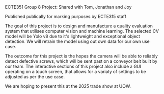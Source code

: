 ECTE351 Group 8 Project:
Shared with Tom, Jonathan and Joy

Published publically for marking purposes by ECTE315 staff

The goal of this project is to design and manufacture a quality evaluation system that utilises computer vision and machine learning. The selected CV model will be Yolo v8 due to it's lightweight and exceptional object detection. We will retrain the model using out own data for our own use case. 

The outcome for this project is the hopes the camera will be able to reliably detect defective screws, which will be sent past on a conveyor belt built by our team. The interactive sections of this project also include a GUI operating on a touch screen, that allows for a variaty of settings to be adjusted as per the use case. 

We are hoping to present this at the 2025 trade show at UOW.